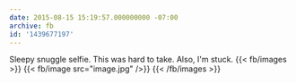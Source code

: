 ```yaml
---
date: 2015-08-15 15:19:57.000000000 -07:00
archive: fb
id: '1439677197'
---
```


Sleepy snuggle selfie. This was hard to take. Also, I'm stuck.
{{< fb/images >}}
{{< fb/image src="image.jpg" />}}
{{< /fb/images >}}
